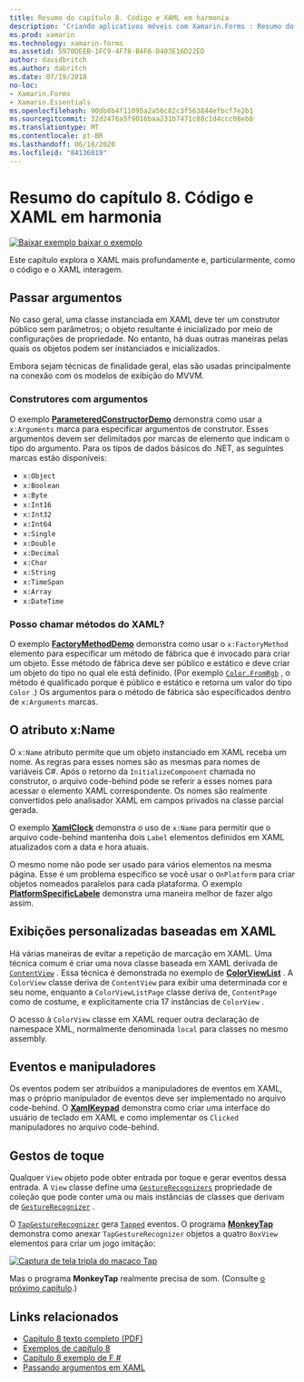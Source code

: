 ```yaml
---
title: Resumo do capítulo 8. Código e XAML em harmonia
description: 'Criando aplicativos móveis com Xamarin.Forms : Resumo do capítulo 8. Código e XAML em harmonia'
ms.prod: xamarin
ms.technology: xamarin-forms
ms.assetid: 5970DEEB-1FC9-4F78-B4F6-D403E16D22ED
author: davidbritch
ms.author: dabritch
ms.date: 07/19/2018
no-loc:
- Xamarin.Forms
- Xamarin.Essentials
ms.openlocfilehash: 90db8b4f11095a2a56c82c3f563844efbcf7e2b1
ms.sourcegitcommit: 32d2476a5f9016baa231b7471c88c1d4ccc08eb8
ms.translationtype: MT
ms.contentlocale: pt-BR
ms.lasthandoff: 06/18/2020
ms.locfileid: "84136819"
---
```

# <a name="summary-of-chapter-8-code-and-xaml-in-harmony"></a>Resumo do capítulo 8. Código e XAML em harmonia

[![Baixar exemplo ](~/media/shared/download.png) baixar o exemplo](https://github.com/xamarin/xamarin-forms-book-samples/tree/master/Chapter08)

Este capítulo explora o XAML mais profundamente e, particularmente, como o código e o XAML interagem.

## <a name="passing-arguments"></a>Passar argumentos

No caso geral, uma classe instanciada em XAML deve ter um construtor público sem parâmetros; o objeto resultante é inicializado por meio de configurações de propriedade. No entanto, há duas outras maneiras pelas quais os objetos podem ser instanciados e inicializados.

Embora sejam técnicas de finalidade geral, elas são usadas principalmente na conexão com os modelos de exibição do MVVM.

### <a name="constructors-with-arguments"></a>Construtores com argumentos

O exemplo [**ParameteredConstructorDemo**](https://github.com/xamarin/xamarin-forms-book-samples/tree/master/Chapter08/ParameteredConstructorDemo) demonstra como usar a `x:Arguments` marca para especificar argumentos de construtor. Esses argumentos devem ser delimitados por marcas de elemento que indicam o tipo do argumento. Para os tipos de dados básicos do .NET, as seguintes marcas estão disponíveis:

- `x:Object`
- `x:Boolean`
- `x:Byte`
- `x:Int16`
- `x:Int32`
- `x:Int64`
- `x:Single`
- `x:Double`
- `x:Decimal`
- `x:Char`
- `x:String`
- `x:TimeSpan`
- `x:Array`
- `x:DateTime`

### <a name="can-i-call-methods-from-xaml"></a>Posso chamar métodos do XAML?

O exemplo [**FactoryMethodDemo**](https://github.com/xamarin/xamarin-forms-book-samples/tree/master/Chapter08/FactoryMethodDemo) demonstra como usar o `x:FactoryMethod` elemento para especificar um método de fábrica que é invocado para criar um objeto. Esse método de fábrica deve ser público e estático e deve criar um objeto do tipo no qual ele está definido. (Por exemplo [`Color.FromRgb`](xref:Xamarin.Forms.Color.FromRgb(System.Double,System.Double,System.Double)) , o método é qualificado porque é público e estático e retorna um valor do tipo `Color` .) Os argumentos para o método de fábrica são especificados dentro de `x:Arguments` marcas.

## <a name="the-xname-attribute"></a>O atributo x:Name

O `x:Name` atributo permite que um objeto instanciado em XAML receba um nome. As regras para esses nomes são as mesmas para nomes de variáveis C#. Após o retorno da `InitializeComponent` chamada no construtor, o arquivo code-behind pode se referir a esses nomes para acessar o elemento XAML correspondente. Os nomes são realmente convertidos pelo analisador XAML em campos privados na classe parcial gerada.

O exemplo [**XamlClock**](https://github.com/xamarin/xamarin-forms-book-samples/tree/master/Chapter08/XamlClock) demonstra o uso de `x:Name` para permitir que o arquivo code-behind mantenha dois `Label` elementos definidos em XAML atualizados com a data e hora atuais.

O mesmo nome não pode ser usado para vários elementos na mesma página. Esse é um problema específico se você usar o `OnPlatform` para criar objetos nomeados paralelos para cada plataforma. O exemplo [**PlatformSpecificLabele**](https://github.com/xamarin/xamarin-forms-book-samples/tree/master/Chapter08/PlatformSpecificLabels) demonstra uma maneira melhor de fazer algo assim.

## <a name="custom-xaml-based-views"></a>Exibições personalizadas baseadas em XAML

Há várias maneiras de evitar a repetição de marcação em XAML. Uma técnica comum é criar uma nova classe baseada em XAML derivada de [`ContentView`](xref:Xamarin.Forms.ContentView) . Essa técnica é demonstrada no exemplo de [**ColorViewList**](https://github.com/xamarin/xamarin-forms-book-samples/tree/master/Chapter08/ColorViewList) . A `ColorView` classe deriva de `ContentView` para exibir uma determinada cor e seu nome, enquanto a `ColorViewListPage` classe deriva de, `ContentPage` como de costume, e explicitamente cria 17 instâncias de `ColorView` .

O acesso à `ColorView` classe em XAML requer outra declaração de namespace XML, normalmente denominada `local` para classes no mesmo assembly.

## <a name="events-and-handlers"></a>Eventos e manipuladores

Os eventos podem ser atribuídos a manipuladores de eventos em XAML, mas o próprio manipulador de eventos deve ser implementado no arquivo code-behind. O [**XamlKeypad**](https://github.com/xamarin/xamarin-forms-book-samples/tree/master/Chapter08/XamlKeypad) demonstra como criar uma interface do usuário de teclado em XAML e como implementar os `Clicked` manipuladores no arquivo code-behind.

## <a name="tap-gestures"></a>Gestos de toque

Qualquer `View` objeto pode obter entrada por toque e gerar eventos dessa entrada. A `View` classe define uma [`GestureRecognizers`](xref:Xamarin.Forms.View.GestureRecognizers) propriedade de coleção que pode conter uma ou mais instâncias de classes que derivam de [`GestureRecognizer`](xref:Xamarin.Forms.GestureRecognizer) .

O [`TapGestureRecognizer`](xref:Xamarin.Forms.TapGestureRecognizer) gera [`Tapped`](xref:Xamarin.Forms.TapGestureRecognizer.Tapped) eventos. O programa [**MonkeyTap**](https://github.com/xamarin/xamarin-forms-book-samples/tree/master/Chapter08/MonkeyTap) demonstra como anexar `TapGestureRecognizer` objetos a quatro `BoxView` elementos para criar um jogo imitação:

[![Captura de tela tripla do macaco Tap](images/ch08fg07-small.png "Jogo imitação")](images/ch08fg07-large.png#lightbox "Jogo imitação")

Mas o programa **MonkeyTap** realmente precisa de som. (Consulte [o próximo capítulo](chapter09.md).)

## <a name="related-links"></a>Links relacionados

- [Capítulo 8 texto completo (PDF)](https://download.xamarin.com/developer/xamarin-forms-book/XamarinFormsBook-Ch08-Apr2016.pdf)
- [Exemplos de capítulo 8](https://github.com/xamarin/xamarin-forms-book-samples/tree/master/Chapter08)
- [Capítulo 8 exemplo de F #](https://github.com/xamarin/xamarin-forms-book-samples/tree/master/Chapter08/FS/XamlKeypad)
- [Passando argumentos em XAML](~/xamarin-forms/xaml/passing-arguments.md)
